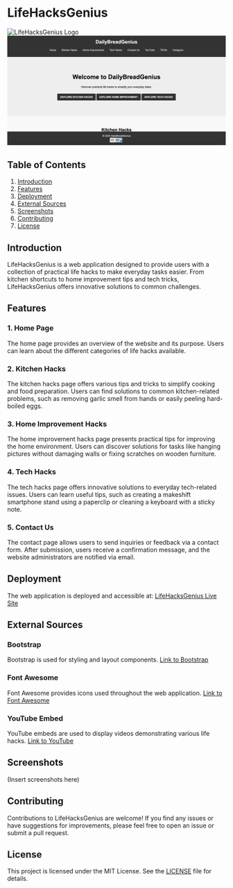 # LifeHacksGenius

![LifeHacksGenius Logo](./images/logo.png)
![LifeHacksGenius Screenshot](./images/screenshot.png)

## Table of Contents
1. [Introduction](#introduction)
2. [Features](#features)
3. [Deployment](#deployment)
4. [External Sources](#external-sources)
5. [Screenshots](#screenshots)
6. [Contributing](#contributing)
7. [License](#license)

## Introduction

LifeHacksGenius is a web application designed to provide users with a collection of practical life hacks to make everyday tasks easier. From kitchen shortcuts to home improvement tips and tech tricks, LifeHacksGenius offers innovative solutions to common challenges.

## Features

### 1. Home Page
The home page provides an overview of the website and its purpose. Users can learn about the different categories of life hacks available.

### 2. Kitchen Hacks
The kitchen hacks page offers various tips and tricks to simplify cooking and food preparation. Users can find solutions to common kitchen-related problems, such as removing garlic smell from hands or easily peeling hard-boiled eggs.

### 3. Home Improvement Hacks
The home improvement hacks page presents practical tips for improving the home environment. Users can discover solutions for tasks like hanging pictures without damaging walls or fixing scratches on wooden furniture.

### 4. Tech Hacks
The tech hacks page offers innovative solutions to everyday tech-related issues. Users can learn useful tips, such as creating a makeshift smartphone stand using a paperclip or cleaning a keyboard with a sticky note.

### 5. Contact Us
The contact page allows users to send inquiries or feedback via a contact form. After submission, users receive a confirmation message, and the website administrators are notified via email.

## Deployment

The web application is deployed and accessible at: [LifeHacksGenius Live Site](https://nanaantwii.github.io/LifeHacksGenius/index.html)

## External Sources

### Bootstrap
Bootstrap is used for styling and layout components.
[Link to Bootstrap](https://getbootstrap.com/)

### Font Awesome
Font Awesome provides icons used throughout the web application.
[Link to Font Awesome](https://fontawesome.com/)

### YouTube Embed
YouTube embeds are used to display videos demonstrating various life hacks.
[Link to YouTube](https://www.youtube.com/)

## Screenshots

(Insert screenshots here)

## Contributing

Contributions to LifeHacksGenius are welcome! If you find any issues or have suggestions for improvements, please feel free to open an issue or submit a pull request.

## License

This project is licensed under the MIT License. See the [LICENSE](./LICENSE) file for details.
